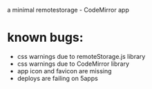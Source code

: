 a minimal remotestorage - CodeMirror app

# known bugs:

* css warnings due to remoteStorage.js library
* css warnings due to CodeMirror library
* app icon and favicon are missing
* deploys are failing on 5apps
